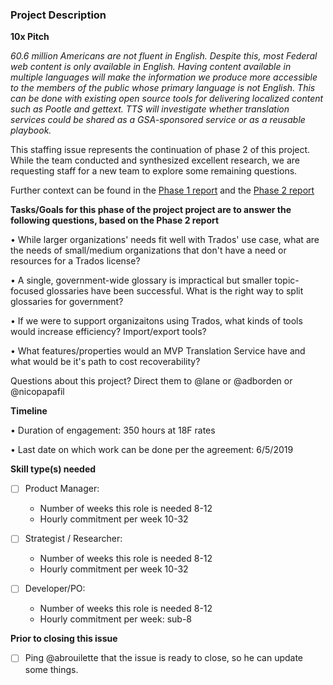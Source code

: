 ### Project Description

**10x Pitch** 

*60.6 million Americans are not fluent in English. Despite this, most Federal web content is only available in English. Having content available in multiple languages will make the information we produce more accessible to the members of the public whose primary language is not English. This can be done with existing open source tools for delivering localized content such as Pootle and gettext. TTS will investigate whether translation services could be shared as a GSA-sponsored service or as a reusable playbook.*

This staffing issue represents the continuation of phase 2 of this project. While the team conducted and synthesized excellent research, we are requesting staff for a new team to explore some remaining questions. 

Further context can be found in the [Phase 1 report](https://docs.google.com/document/d/1TkOpvhNiMdkT73dv5-oefKPSSuomfGUY3DIeq9hx5vA/edit#) and the [Phase 2 report](https://docs.google.com/document/d/1sQzPoHqyatQ_34nHRIMlICq5W9hU2jQtaZxWb0_q770/edit?ts=5b87f4ac#heading=h.c328ofidivft)

**Tasks/Goals for this phase of the project project are to answer the following questions, based on the Phase 2 report**

• While larger organizations' needs fit well with Trados' use case, what are the needs of small/medium organizations that don't have a need or resources for a Trados license?

• A single, government-wide glossary is impractical but smaller topic-focused glossaries have been successful. What is the right way to split glossaries for government?

• If we were to support organizaitons using Trados, what kinds of tools would increase efficiency? Import/export tools?

• What features/properties would an MVP Translation Service have and what would be it's path to cost recoverability?


Questions about this project? Direct them to @lane or @adborden or @nicopapafil

**Timeline**

• Duration of engagement: 350 hours at 18F rates

• Last date on which work can be done per the agreement: 6/5/2019 

**Skill type(s) needed**

- [ ] Product Manager:

  - Number of weeks this role is needed 8-12
  - Hourly commitment per week 10-32

- [ ] Strategist / Researcher:

  - Number of weeks this role is needed 8-12
  - Hourly commitment per week 10-32

- [ ] Developer/PO: 

  - Number of weeks this role is needed 8-12
  - Hourly commitment per week: sub-8

**Prior to closing this issue**

- [ ] Ping @abrouilette that the issue is ready to close, so he can update some things.

